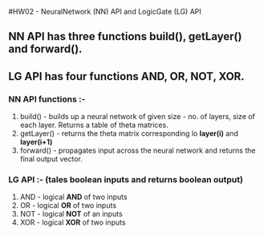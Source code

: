 #HW02 - NeuralNetwork (NN) API and LogicGate (LG) API

## NN API has three functions build(), getLayer() and forward().
## LG API has four functions AND, OR, NOT, XOR.

### NN API functions :-
1. build() -  builds up a neural network of given size - no. of layers, size of each layer. Returns a table of theta matrices.
2. getLayer() - returns the theta matrix corresponding lo **layer(i)** and **layer(i+1)**
3. forward() - propagates input across the neural network and returns the final output vector.

### LG API :- (tales boolean inputs and returns boolean output)
1. AND - logical **AND** of two inputs
2. OR - logical **OR** of two inputs
3. NOT - logical **NOT** of an inputs
4. XOR - logical **XOR** of two inputs
